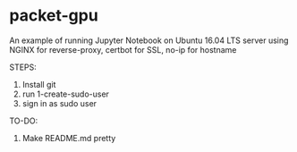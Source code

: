 # packet-gpu
An example of running Jupyter Notebook on Ubuntu 16.04 LTS server using NGINX for reverse-proxy, certbot for SSL, no-ip for hostname

STEPS:

1) Install git
2) run 1-create-sudo-user
3) sign in as sudo user




TO-DO:

1) Make README.md pretty
